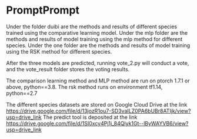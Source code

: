 # PromptPrompt
Under the folder duibi are the methods and results of different species trained using the comparative learning model.
Under the mlp folder are the methods and results of model training using the mlp method for different species.
Under the one folder are the methods and results of model training using the RSK method for different species.

After the three models are predicted, running vote_2.py will conduct a vote, and the vote_result folder stores the voting results.


The comparison learning method and MLP method are run on ptorch 1.7.1 or above, python==3.8.
The rsk method runs on environment tf1.14, python==2.7


The different species datasets are stored on Google Cloud Drive at the link https://drive.google.com/file/d/13jozR1ou7-SD3vaILZ0PA6bUBr8ATIjk/view?usp=drive_link
The predict tool is deposited at the link https://drive.google.com/file/d/1SI0xcy4Pj1j_84Qlyk1Gt--lByWAYVB6/view?usp=drive_link
